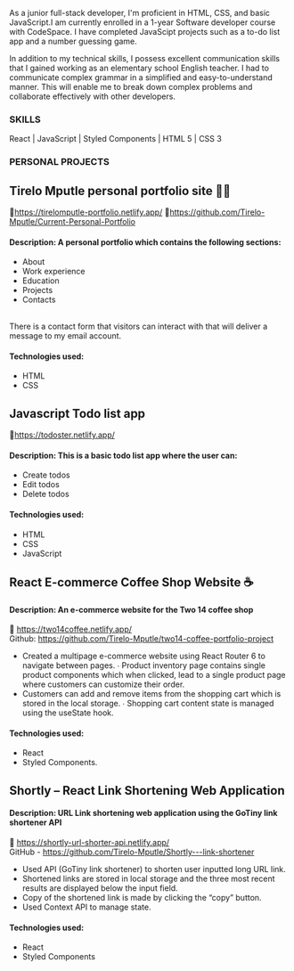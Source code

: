 As a junior full-stack developer, I'm proficient in HTML, CSS, and basic JavaScript.I am currently enrolled in a 1-year Software developer course with CodeSpace. I have completed JavaScipt projects such as a to-do list app and a number guessing game.

In addition to my technical skills, I possess excellent communication skills that I gained working as an elementary school English teacher. I had to communicate complex grammar in a simplified and easy-to-understand manner. This will enable me to break down complex problems and collaborate effectively with other developers. 

### SKILLS 
React | JavaScript | Styled Components | HTML 5 | CSS 3 

### PERSONAL PROJECTS 

## Tirelo Mputle personal portfolio site 🙋‍♀️
🔗https://tirelomputle-portfolio.netlify.app/
🔗https://github.com/Tirelo-Mputle/Current-Personal-Portfolio

#### Description: A personal portfolio which contains the following sections: <br>
* About 
* Work experience
* Education
* Projects
* Contacts 
<br>
There is a contact form that visitors can interact with that will deliver a message to my email account.

#### Technologies used: <br>
* HTML
* CSS <br>

## Javascript Todo list app
🔗https://todoster.netlify.app/
#### Description: This is a basic todo list app where the user can: <br>
* Create todos
* Edit todos
* Delete todos

#### Technologies used: <br>
* HTML
* CSS
* JavaScript

## React E-commerce Coffee Shop Website ☕ <br>
#### Description: An e-commerce website for the Two 14 coffee shop <br>
🔗 https://two14coffee.netlify.app/ <br>
Github: https://github.com/Tirelo-Mputle/two14-coffee-portfolio-project <br>
* Created a multipage e-commerce website using React Router 6 to navigate between pages. ∙ Product inventory page contains single product components which when clicked, lead to a single  product page where customers can customize their order. <br>
* Customers can add and remove items from the shopping cart which is stored in the local storage. ∙ Shopping cart content state is managed using the useState hook.<br> 
#### Technologies used: <br>
* React <br>
* Styled Components. <br>

## Shortly – React Link Shortening Web Application <br>
#### Description: URL Link shortening web application using the GoTiny link shortener API<br>
🔗 https://shortly-url-shorter-api.netlify.app/ <br>
GitHub - https://github.com/Tirelo-Mputle/Shortly---link-shortener <br>
* Used API (GoTiny link shortener) to shorten user inputted long URL link. <br>
* Shortened links are stored in local storage and the three most recent results are displayed below  the input field. <br>
* Copy of the shortened link is made by clicking the “copy” button.<br> 
* Used Context API to manage state. <br>
#### Technologies used: <br>
* React <br>
* Styled Components <br>

